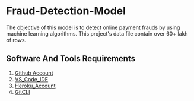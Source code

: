 # Fraud-Detection-Model
The objective of this model is to detect online payment frauds by using machine learning algorithms. This project's data file contain over 60+ lakh of rows.

## Software And Tools Requirements 

1. [Github Account](https://github.com)
2. [VS_Code_IDE](https://code.visualstudio.com/)
3. [Heroku_Account](https://heroku.com)
4. [GitCLI](https://git-scm.com/book/en/vn/Geting-Started-Th-Command-Line)

